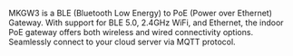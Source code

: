 MKGW3 is a BLE (Bluetooth Low Energy) to PoE (Power over Ethernet) Gateway. With support for BLE 5.0, 2.4GHz WiFi, and Ethernet, the indoor PoE gateway offers both wireless and wired connectivity options. Seamlessly connect to your cloud server via MQTT protocol.
